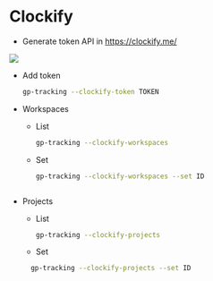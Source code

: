 # Clockify 

* Generate token API in https://clockify.me/

![](token.png)

* Add token 

  ```bash
  gp-tracking --clockify-token TOKEN
  ```

* Workspaces
  * List
    ```bash
    gp-tracking --clockify-workspaces
    ```

  * Set
    ```bash
    gp-tracking --clockify-workspaces --set ID
  ```
  
* Projects
  * List
    ```bash
    gp-tracking --clockify-projects
    ```

  * Set
  ```bash
    gp-tracking --clockify-projects --set ID
  ```

